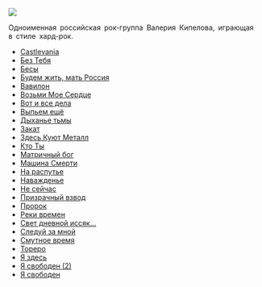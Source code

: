 ![](/songs/клм/Кипелов/kipelov.jpg)  

Одноименная российская рок-группа Валерия Кипелова, играющая в стиле хард-рок.

* [Castlevania](/songs/клм/Кипелов/Castlevania)
* [Без Тебя](/songs/клм/Кипелов/Без%20Тебя)
* [Бесы](/songs/клм/Кипелов/Бесы)
* [Будем жить, мать Россия](/songs/клм/Кипелов/Будем%20жить,%20мать%20Россия)
* [Вавилон](/songs/клм/Кипелов/Вавилон)
* [Возьми Мое Сердце](/songs/клм/Кипелов/Возьми%20Мое%20Сердце)
* [Вот и все дела](/songs/клм/Кипелов/Вот%20и%20все%20дела)
* [Выпьем ещё](/songs/клм/Кипелов/Выпьем%20ещё)
* [Дыханье тьмы](/songs/клм/Кипелов/Дыханье%20тьмы)
* [Закат](/songs/клм/Кипелов/Закат)
* [Здесь Куют Металл](/songs/клм/Кипелов/Здесь%20Куют%20Металл)
* [Кто Ты](/songs/клм/Кипелов/Кто%20Ты)
* [Матричный бог](/songs/клм/Кипелов/Матричный%20бог)
* [Машина Смерти](/songs/клм/Кипелов/Машина%20Смерти)
* [На распутье](/songs/клм/Кипелов/На%20распутье)
* [Наважденье](/songs/клм/Кипелов/Наважденье)
* [Не сейчас](/songs/клм/Кипелов/Не%20сейчас)
* [Призрачный взвод](/songs/клм/Кипелов/Призрачный%20взвод)
* [Пророк](/songs/клм/Кипелов/Пророк)
* [Реки времен](/songs/клм/Кипелов/Реки%20времен)
* [Свет дневной иссяк...](/songs/клм/Кипелов/Свет%20дневной%20иссяк...)
* [Следуй за мной](/songs/клм/Кипелов/Следуй%20за%20мной)
* [Смутное время](/songs/клм/Кипелов/Смутное%20время)
* [Тореро](/songs/клм/Кипелов/Тореро)
* [Я здесь](/songs/клм/Кипелов/Я%20здесь)
* [Я свободен (2)](/songs/клм/Кипелов/Я%20свободен%20(2))
* [Я свободен](/songs/клм/Кипелов/Я%20свободен)